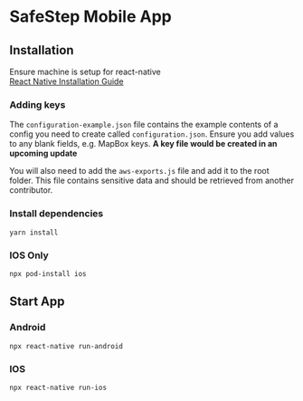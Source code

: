 # SafeStep Mobile App

## Installation

Ensure machine is setup for react-native  
[React Native Installation Guide](https://reactnative.dev/docs/environment-setup)

### Adding keys

The `configuration-example.json` file contains the example contents of a config you need to create called `configuration.json`. Ensure you add values to any blank fields, e.g. MapBox keys. **A key file would be created in an upcoming update**

You will also need to add the `aws-exports.js` file and add it to the root folder. This file contains sensitive data and should be retrieved from another contributor.

### Install dependencies

```
yarn install
```

### IOS Only

```
npx pod-install ios
```

## Start App

### Android

```
npx react-native run-android
```

### IOS

```
npx react-native run-ios
```

